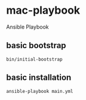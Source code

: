 # mac-playbook

Ansible Playbook

## basic bootstrap

```
bin/initial-bootstrap
```

## basic installation

```
ansible-playbook main.yml
```
